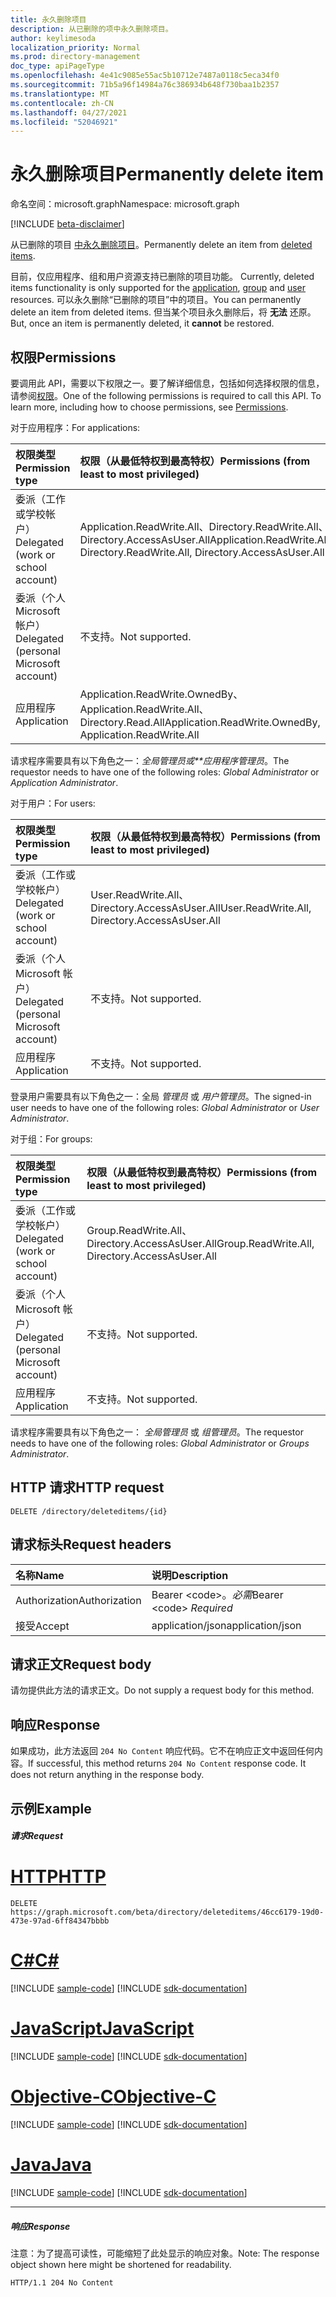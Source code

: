 ```yaml
---
title: 永久删除项目
description: 从已删除的项中永久删除项目。
author: keylimesoda
localization_priority: Normal
ms.prod: directory-management
doc_type: apiPageType
ms.openlocfilehash: 4e41c9085e55ac5b10712e7487a0118c5eca34f0
ms.sourcegitcommit: 71b5a96f14984a76c386934b648f730baa1b2357
ms.translationtype: MT
ms.contentlocale: zh-CN
ms.lasthandoff: 04/27/2021
ms.locfileid: "52046921"
---
```

# <a name="permanently-delete-item"></a><span data-ttu-id="367df-103">永久删除项目</span><span class="sxs-lookup"><span data-stu-id="367df-103">Permanently delete item</span></span>

<span data-ttu-id="367df-104">命名空间：microsoft.graph</span><span class="sxs-lookup"><span data-stu-id="367df-104">Namespace: microsoft.graph</span></span>

[!INCLUDE [beta-disclaimer](../../includes/beta-disclaimer.md)]

<span data-ttu-id="367df-105">从已删除的项目 [中永久删除项目](../resources/directory.md)。</span><span class="sxs-lookup"><span data-stu-id="367df-105">Permanently delete an item from [deleted items](../resources/directory.md).</span></span>

<span data-ttu-id="367df-106">目前，仅应用程序、组和用户资源支持已删除的项目[](../resources/application.md)功能。 [](../resources/group.md) [](../resources/user.md)</span><span class="sxs-lookup"><span data-stu-id="367df-106">Currently, deleted items functionality is only supported for the [application](../resources/application.md), [group](../resources/group.md) and [user](../resources/user.md) resources.</span></span> <span data-ttu-id="367df-107">可以永久删除“已删除的项目”中的项目。</span><span class="sxs-lookup"><span data-stu-id="367df-107">You can permanently delete an item from deleted items.</span></span> <span data-ttu-id="367df-108">但当某个项目永久删除后，将 **无法** 还原。</span><span class="sxs-lookup"><span data-stu-id="367df-108">But, once an item is permanently deleted, it **cannot** be restored.</span></span>

## <a name="permissions"></a><span data-ttu-id="367df-109">权限</span><span class="sxs-lookup"><span data-stu-id="367df-109">Permissions</span></span>
<span data-ttu-id="367df-p102">要调用此 API，需要以下权限之一。要了解详细信息，包括如何选择权限的信息，请参阅[权限](/graph/permissions-reference)。</span><span class="sxs-lookup"><span data-stu-id="367df-p102">One of the following permissions is required to call this API. To learn more, including how to choose permissions, see [Permissions](/graph/permissions-reference).</span></span>

<span data-ttu-id="367df-112">对于应用程序：</span><span class="sxs-lookup"><span data-stu-id="367df-112">For applications:</span></span>

|<span data-ttu-id="367df-113">权限类型</span><span class="sxs-lookup"><span data-stu-id="367df-113">Permission type</span></span>      | <span data-ttu-id="367df-114">权限（从最低特权到最高特权）</span><span class="sxs-lookup"><span data-stu-id="367df-114">Permissions (from least to most privileged)</span></span>              |
|:--------------------|:---------------------------------------------------------|
|<span data-ttu-id="367df-115">委派（工作或学校帐户）</span><span class="sxs-lookup"><span data-stu-id="367df-115">Delegated (work or school account)</span></span> | <span data-ttu-id="367df-116">Application.ReadWrite.All、Directory.ReadWrite.All、Directory.AccessAsUser.All</span><span class="sxs-lookup"><span data-stu-id="367df-116">Application.ReadWrite.All, Directory.ReadWrite.All, Directory.AccessAsUser.All</span></span>    |
|<span data-ttu-id="367df-117">委派（个人 Microsoft 帐户）</span><span class="sxs-lookup"><span data-stu-id="367df-117">Delegated (personal Microsoft account)</span></span> | <span data-ttu-id="367df-118">不支持。</span><span class="sxs-lookup"><span data-stu-id="367df-118">Not supported.</span></span>    |
|<span data-ttu-id="367df-119">应用程序</span><span class="sxs-lookup"><span data-stu-id="367df-119">Application</span></span> | <span data-ttu-id="367df-120">Application.ReadWrite.OwnedBy、Application.ReadWrite.All、Directory.Read.All</span><span class="sxs-lookup"><span data-stu-id="367df-120">Application.ReadWrite.OwnedBy, Application.ReadWrite.All</span></span> |

<span data-ttu-id="367df-121">请求程序需要具有以下角色之一：*全局管理员或\*\*应用程序管理员*。</span><span class="sxs-lookup"><span data-stu-id="367df-121">The requestor needs to have one of the following roles: *Global Administrator* or *Application Administrator*.</span></span>

<span data-ttu-id="367df-122">对于用户：</span><span class="sxs-lookup"><span data-stu-id="367df-122">For users:</span></span>

|<span data-ttu-id="367df-123">权限类型</span><span class="sxs-lookup"><span data-stu-id="367df-123">Permission type</span></span>      | <span data-ttu-id="367df-124">权限（从最低特权到最高特权）</span><span class="sxs-lookup"><span data-stu-id="367df-124">Permissions (from least to most privileged)</span></span>              |
|:--------------------|:---------------------------------------------------------|
|<span data-ttu-id="367df-125">委派（工作或学校帐户）</span><span class="sxs-lookup"><span data-stu-id="367df-125">Delegated (work or school account)</span></span> | <span data-ttu-id="367df-126">User.ReadWrite.All、Directory.AccessAsUser.All</span><span class="sxs-lookup"><span data-stu-id="367df-126">User.ReadWrite.All, Directory.AccessAsUser.All</span></span> |
|<span data-ttu-id="367df-127">委派（个人 Microsoft 帐户）</span><span class="sxs-lookup"><span data-stu-id="367df-127">Delegated (personal Microsoft account)</span></span> | <span data-ttu-id="367df-128">不支持。</span><span class="sxs-lookup"><span data-stu-id="367df-128">Not supported.</span></span> |
|<span data-ttu-id="367df-129">应用程序</span><span class="sxs-lookup"><span data-stu-id="367df-129">Application</span></span> | <span data-ttu-id="367df-130">不支持。</span><span class="sxs-lookup"><span data-stu-id="367df-130">Not supported.</span></span> |

<span data-ttu-id="367df-131">登录用户需要具有以下角色之一：全局 *管理员* 或 *用户管理员*。</span><span class="sxs-lookup"><span data-stu-id="367df-131">The signed-in user needs to have one of the following roles: *Global Administrator* or *User Administrator*.</span></span>

<span data-ttu-id="367df-132">对于组：</span><span class="sxs-lookup"><span data-stu-id="367df-132">For groups:</span></span>

|<span data-ttu-id="367df-133">权限类型</span><span class="sxs-lookup"><span data-stu-id="367df-133">Permission type</span></span>      | <span data-ttu-id="367df-134">权限（从最低特权到最高特权）</span><span class="sxs-lookup"><span data-stu-id="367df-134">Permissions (from least to most privileged)</span></span>              |
|:--------------------|:---------------------------------------------------------|
|<span data-ttu-id="367df-135">委派（工作或学校帐户）</span><span class="sxs-lookup"><span data-stu-id="367df-135">Delegated (work or school account)</span></span> | <span data-ttu-id="367df-136">Group.ReadWrite.All、Directory.AccessAsUser.All</span><span class="sxs-lookup"><span data-stu-id="367df-136">Group.ReadWrite.All, Directory.AccessAsUser.All</span></span> |
|<span data-ttu-id="367df-137">委派（个人 Microsoft 帐户）</span><span class="sxs-lookup"><span data-stu-id="367df-137">Delegated (personal Microsoft account)</span></span> | <span data-ttu-id="367df-138">不支持。</span><span class="sxs-lookup"><span data-stu-id="367df-138">Not supported.</span></span>    |
|<span data-ttu-id="367df-139">应用程序</span><span class="sxs-lookup"><span data-stu-id="367df-139">Application</span></span> | <span data-ttu-id="367df-140">不支持。</span><span class="sxs-lookup"><span data-stu-id="367df-140">Not supported.</span></span> |

<span data-ttu-id="367df-141">请求程序需要具有以下角色之一： *全局管理员* 或 *组管理员*。</span><span class="sxs-lookup"><span data-stu-id="367df-141">The requestor needs to have one of the following roles: *Global Administrator* or *Groups Administrator*.</span></span>

## <a name="http-request"></a><span data-ttu-id="367df-142">HTTP 请求</span><span class="sxs-lookup"><span data-stu-id="367df-142">HTTP request</span></span>
<!-- { "blockType": "ignored" } -->
```http
DELETE /directory/deleteditems/{id}
```
## <a name="request-headers"></a><span data-ttu-id="367df-143">请求标头</span><span class="sxs-lookup"><span data-stu-id="367df-143">Request headers</span></span>
| <span data-ttu-id="367df-144">名称</span><span class="sxs-lookup"><span data-stu-id="367df-144">Name</span></span>       | <span data-ttu-id="367df-145">说明</span><span class="sxs-lookup"><span data-stu-id="367df-145">Description</span></span>|
|:---------------|:----------|
| <span data-ttu-id="367df-146">Authorization</span><span class="sxs-lookup"><span data-stu-id="367df-146">Authorization</span></span>  | <span data-ttu-id="367df-147">Bearer &lt;code&gt;。*必需*</span><span class="sxs-lookup"><span data-stu-id="367df-147">Bearer &lt;code&gt; *Required*</span></span>|
| <span data-ttu-id="367df-148">接受</span><span class="sxs-lookup"><span data-stu-id="367df-148">Accept</span></span>  | <span data-ttu-id="367df-149">application/json</span><span class="sxs-lookup"><span data-stu-id="367df-149">application/json</span></span> |

## <a name="request-body"></a><span data-ttu-id="367df-150">请求正文</span><span class="sxs-lookup"><span data-stu-id="367df-150">Request body</span></span>
<span data-ttu-id="367df-151">请勿提供此方法的请求正文。</span><span class="sxs-lookup"><span data-stu-id="367df-151">Do not supply a request body for this method.</span></span>

## <a name="response"></a><span data-ttu-id="367df-152">响应</span><span class="sxs-lookup"><span data-stu-id="367df-152">Response</span></span>

<span data-ttu-id="367df-p103">如果成功，此方法返回 `204 No Content` 响应代码。它不在响应正文中返回任何内容。</span><span class="sxs-lookup"><span data-stu-id="367df-p103">If successful, this method returns `204 No Content` response code. It does not return anything in the response body.</span></span>

## <a name="example"></a><span data-ttu-id="367df-155">示例</span><span class="sxs-lookup"><span data-stu-id="367df-155">Example</span></span>
##### <a name="request"></a><span data-ttu-id="367df-156">请求</span><span class="sxs-lookup"><span data-stu-id="367df-156">Request</span></span>


# <a name="http"></a>[<span data-ttu-id="367df-157">HTTP</span><span class="sxs-lookup"><span data-stu-id="367df-157">HTTP</span></span>](#tab/http)
<!-- {
  "blockType": "request",
  "name": "delete_directory"
}-->
```http
DELETE https://graph.microsoft.com/beta/directory/deleteditems/46cc6179-19d0-473e-97ad-6ff84347bbbb
```
# <a name="c"></a>[<span data-ttu-id="367df-158">C#</span><span class="sxs-lookup"><span data-stu-id="367df-158">C#</span></span>](#tab/csharp)
[!INCLUDE [sample-code](../includes/snippets/csharp/delete-directory-csharp-snippets.md)]
[!INCLUDE [sdk-documentation](../includes/snippets/snippets-sdk-documentation-link.md)]

# <a name="javascript"></a>[<span data-ttu-id="367df-159">JavaScript</span><span class="sxs-lookup"><span data-stu-id="367df-159">JavaScript</span></span>](#tab/javascript)
[!INCLUDE [sample-code](../includes/snippets/javascript/delete-directory-javascript-snippets.md)]
[!INCLUDE [sdk-documentation](../includes/snippets/snippets-sdk-documentation-link.md)]

# <a name="objective-c"></a>[<span data-ttu-id="367df-160">Objective-C</span><span class="sxs-lookup"><span data-stu-id="367df-160">Objective-C</span></span>](#tab/objc)
[!INCLUDE [sample-code](../includes/snippets/objc/delete-directory-objc-snippets.md)]
[!INCLUDE [sdk-documentation](../includes/snippets/snippets-sdk-documentation-link.md)]

# <a name="java"></a>[<span data-ttu-id="367df-161">Java</span><span class="sxs-lookup"><span data-stu-id="367df-161">Java</span></span>](#tab/java)
[!INCLUDE [sample-code](../includes/snippets/java/delete-directory-java-snippets.md)]
[!INCLUDE [sdk-documentation](../includes/snippets/snippets-sdk-documentation-link.md)]

---

##### <a name="response"></a><span data-ttu-id="367df-162">响应</span><span class="sxs-lookup"><span data-stu-id="367df-162">Response</span></span>
<span data-ttu-id="367df-163">注意：为了提高可读性，可能缩短了此处显示的响应对象。</span><span class="sxs-lookup"><span data-stu-id="367df-163">Note: The response object shown here might be shortened for readability.</span></span>
<!-- {
  "blockType": "response",
  "truncated": true
} -->
```http
HTTP/1.1 204 No Content
```

<!-- uuid: 8fcb5dbc-d5aa-4681-8e31-b001d5168d79
2015-10-25 14:57:30 UTC -->
<!--
{
  "type": "#page.annotation",
  "description": "Delete directory",
  "keywords": "",
  "section": "documentation",
  "tocPath": "",
  "suppressions": [
  ]
}
-->


